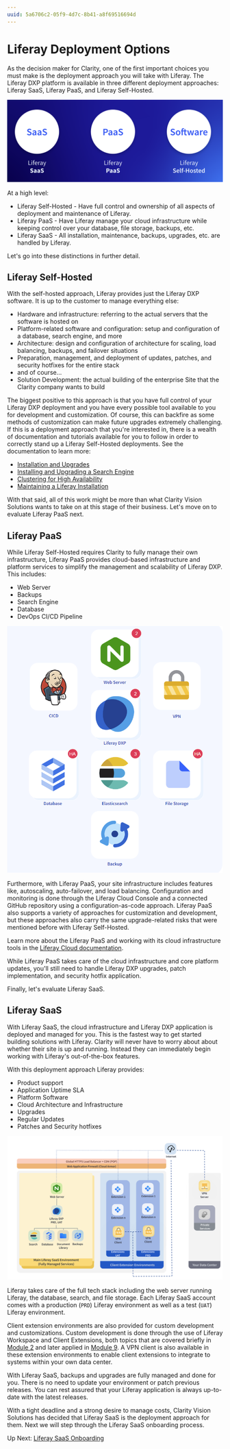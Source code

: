 ```yaml
---
uuid: 5a6706c2-05f9-4d7c-8b41-a8f69516694d
---
```

# Liferay Deployment Options

As the decision maker for Clarity, one of the first important choices you must make is the deployment approach you will take with Liferay. The Liferay DXP platform is available in three different deployment approaches: Liferay SaaS, Liferay PaaS, and Liferay Self-Hosted.

![The three Liferay deployment approaches, Liferay SaaS, Liferay PaaS, and Liferay Self-Hosted](./liferay-deployment-options/images/01.png)

At a high level:

* Liferay Self-Hosted - Have full control and ownership of all aspects of deployment and maintenance of Liferay.
* Liferay PaaS - Have Liferay manage your cloud infrastructure while keeping control over your database, file storage, backups, etc.
* Liferay SaaS - All installation, maintenance, backups, upgrades, etc. are handled by Liferay.

Let's go into these distinctions in further detail.

## Liferay Self-Hosted

With the self-hosted approach, Liferay provides just the Liferay DXP software. It is up to the customer to manage everything else:

* Hardware and infrastructure: referring to the actual servers that the software is hosted on
* Platform-related software and configuration: setup and configuration of a database, search engine, and more
* Architecture: design and configuration of architecture for scaling, load balancing, backups, and failover situations
* Preparation, management, and deployment of updates, patches, and security hotfixes for the entire stack
* and of course...
* Solution Development: the actual building of the enterprise Site that the Clarity company wants to build

The biggest positive to this approach is that you have full control of your Liferay DXP deployment and you have every possible tool available to you for development and customization. Of course, this can backfire as some methods of customization can make future upgrades extremely challenging. If this is a deployment approach that you're interested in, there is a wealth of documentation and tutorials available for you to follow in order to correctly stand up a Liferay Self-Hosted deployments. See the documentation to learn more:

* [Installation and Upgrades](https://learn.liferay.com/w/dxp/installation-and-upgrades)
* [Installing and Upgrading a Search Engine](https://learn.liferay.com/w/dxp/using-search/installing-and-upgrading-a-search-engine)
* [Clustering for High Availability](https://learn.liferay.com/w/dxp/installation-and-upgrades/setting-up-liferay/clustering-for-high-availability)
* [Maintaining a Liferay Installation](https://learn.liferay.com/w/dxp/installation-and-upgrades/maintaining-a-liferay-installation)

With that said, all of this work might be more than what Clarity Vision Solutions wants to take on at this stage of their business. Let's move on to evaluate Liferay PaaS next.

## Liferay PaaS

While Liferay Self-Hosted requires Clarity to fully manage their own infrastructure, Liferay PaaS provides cloud-based infrastructure and platform services to simplify the management and scalability of Liferay DXP. This includes:

* Web Server
* Backups
* Search Engine
* Database
* DevOps CI/CD Pipeline

![Liferay PaaS includes cloud-based infrastructure necessary for Liferay DXP.](./liferay-deployment-options/images/02.png)

Furthermore, with Liferay PaaS, your site infrastructure includes features like, autoscaling, auto-failover, and load balancing. Configuration and monitoring is done through the Liferay Cloud Console and a connected GitHub repository using a configuration-as-code approach. Liferay PaaS also supports a variety of approaches for customization and development, but these approaches also carry the same upgrade-related risks that were mentioned before with Liferay Self-Hosted.

Learn more about the Liferay PaaS and working with its cloud infrastructure tools in the [Liferay Cloud documentation](https://learn.liferay.com/web/guest/w/liferay-cloud/index).

While Liferay PaaS takes care of the cloud infrastructure and core platform updates, you'll still need to handle Liferay DXP upgrades, patch implementation, and security hotfix application.

Finally, let's evaluate Liferay SaaS.

## Liferay SaaS

With Liferay SaaS, the cloud infrastructure and Liferay DXP application is deployed and managed for you. This is the fastest way to get started building solutions with Liferay. Clarity will never have to worry about about whether their site is up and running. Instead they can immediately begin working with Liferay's out-of-the-box features.

With this deployment approach Liferay provides:

* Product support
* Application Uptime SLA
* Platform Software
* Cloud Architecture and Infrastructure
* Upgrades
* Regular Updates
* Patches and Security hotfixes

![Liferay SaaS is fully managed for you.](./liferay-deployment-options/images/03.png)

Liferay takes care of the full tech stack including the web server running Liferay, the database, search, and file storage. Each Liferay SaaS account comes with a production (`PRD`) Liferay environment as well as a test (`UAT`) Liferay environment. 

Client extension environments are also provided for custom development and customizations. Custom development is done through the use of Liferay Workspace and Client Extensions, both topics that are covered briefly in [Module 2](../module-2-developer-setup.md) and later applied in [Module 9](../module-9.md). A VPN client is also available in these extension environments to enable client extensions to integrate to systems within your own data center.

With Liferay SaaS, backups and upgrades are fully managed and done for you. There is no need to update your environment or patch previous releases. You can rest assured that your Liferay application is always up-to-date with the latest releases.

With a tight deadline and a strong desire to manage costs, Clarity Vision Solutions has decided that Liferay SaaS is the deployment approach for them. Next we will step through the Liferay SaaS onboarding process.

Up Next: [Liferay SaaS Onboarding](./liferay-saas-onboarding.md)
